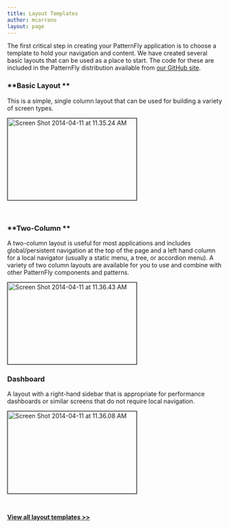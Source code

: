 ```yaml
---
title: Layout Templates
author: mcarrano
layout: page
---
```

The first critical step in creating your PatternFly application is to choose a template to hold your navigation and content. We have created several basic layouts that can be used as a place to start. The code for these are included in the PatternFly distribution available from [our GitHub site][1].

### **Basic Layout **

This is a simple, single column layout that can be used for building a variety of screen types.

[<img class="alignnone wp-image-2084 size-medium" style="border: 1px solid black;" src="/wp-content/uploads/2014/03/Screen-Shot-2014-04-11-at-11.35.24-AM-300x190.png" alt="Screen Shot 2014-04-11 at 11.35.24 AM" width="300" height="190" />][2]

&nbsp;

### **Two-Column **

A two-column layout is useful for most applications and includes global/persistent navigation at the top of the page and a left hand column for a local navigator (usually a static menu, a tree, or accordion menu). A variety of two column layouts are available for you to use and combine with other PatternFly components and patterns.

[<img class="alignnone wp-image-2086 size-medium" style="border: 1px solid black;" src="/wp-content/uploads/2014/03/Screen-Shot-2014-04-11-at-11.36.43-AM-300x190.png" alt="Screen Shot 2014-04-11 at 11.36.43 AM" width="300" height="190" />][3]

### **Dashboard**

A layout with a right-hand sidebar that is appropriate for performance dashboards or similar screens that do not require local navigation.

[<img class="alignnone wp-image-2088 size-medium" style="border: 1px solid black;" src="/wp-content/uploads/2014/03/Screen-Shot-2014-04-11-at-11.36.08-AM-300x191.png" alt="Screen Shot 2014-04-11 at 11.36.08 AM" width="300" height="191" />][4]

&nbsp;

**[View all layout templates >>][2]**

 [1]: https://github.com/patternfly/patternfly
 [2]: https://rawgit.com/patternfly/patternfly/master/tests/basic.html
 [3]: https://rawgit.com/patternfly/patternfly/master/tests/form.html
 [4]: https://rawgit.com/patternfly/patternfly/master/tests/dashboard.html
